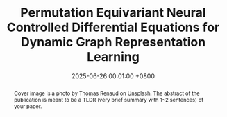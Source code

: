 ---
title:          "Permutation Equivariant Neural Controlled Differential Equations for Dynamic Graph Representation Learning"
date:           2025-06-26 00:01:00 +0800
selected:       false
pub:            "Neural Information Processing Systems (NeurIPS)"
pub_date:       "2025"
abstract: >-
  Cover image is a photo by Thomas Renaud on Unsplash. The abstract of the publication is meant to be a TLDR (very brief summary with 1~2 sentences) of your paper.
cover:          /assets/images/covers/2025_PENG-CDE.png
#cover:          /assets/images/videos/FNSDA_ns.gif

authors:
  - Torben Berndt
  - Benjamin Walker
  - Tiexin Qin
  - Jan Stühmer
  - Andrey Kormilitzin
links:
  Paper: https://arxiv.org/pdf/2506.20324
  Code: https://anonymous.4open.science/r/perm_equiv_gn_cdes-BBF8/README.md
---